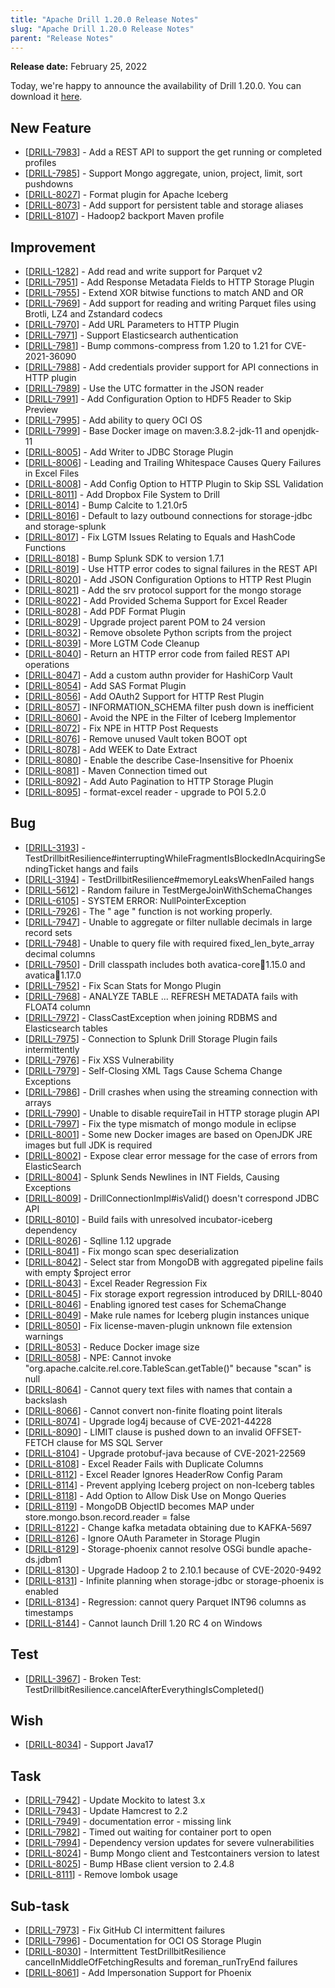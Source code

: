 ```yaml
---
title: "Apache Drill 1.20.0 Release Notes"
slug: "Apache Drill 1.20.0 Release Notes"
parent: "Release Notes"
---
```


**Release date:**  February 25, 2022

Today, we're happy to announce the availability of Drill 1.20.0. You can download it [here](https://drill.apache.org/download/).

## New Feature
* [[DRILL-7983](https://issues.apache.org/jira/browse/DRILL-7983)] - Add a REST API to support the get running or completed profiles
* [[DRILL-7985](https://issues.apache.org/jira/browse/DRILL-7985)] - Support Mongo aggregate, union, project, limit, sort pushdowns
* [[DRILL-8027](https://issues.apache.org/jira/browse/DRILL-8027)] - Format plugin for Apache Iceberg
* [[DRILL-8073](https://issues.apache.org/jira/browse/DRILL-8073)] - Add support for persistent table and storage aliases
* [[DRILL-8107](https://issues.apache.org/jira/browse/DRILL-8107)] - Hadoop2 backport Maven profile

## Improvement
* [[DRILL-1282](https://issues.apache.org/jira/browse/DRILL-1282)] - Add read and write support for Parquet v2
* [[DRILL-7951](https://issues.apache.org/jira/browse/DRILL-7951)] - Add Response Metadata Fields to HTTP Storage Plugin
* [[DRILL-7955](https://issues.apache.org/jira/browse/DRILL-7955)] - Extend XOR bitwise functions to match AND and OR
* [[DRILL-7969](https://issues.apache.org/jira/browse/DRILL-7969)] - Add support for reading and writing Parquet files using Brotli, LZ4 and Zstandard codecs
* [[DRILL-7970](https://issues.apache.org/jira/browse/DRILL-7970)] - Add URL Parameters to HTTP Plugin
* [[DRILL-7971](https://issues.apache.org/jira/browse/DRILL-7971)] - Support Elasticsearch authentication
* [[DRILL-7981](https://issues.apache.org/jira/browse/DRILL-7981)] - Bump commons-compress from 1.20 to 1.21 for CVE-2021-36090
* [[DRILL-7988](https://issues.apache.org/jira/browse/DRILL-7988)] - Add credentials provider support for API connections in HTTP plugin
* [[DRILL-7989](https://issues.apache.org/jira/browse/DRILL-7989)] - Use the UTC formatter in the JSON reader
* [[DRILL-7991](https://issues.apache.org/jira/browse/DRILL-7991)] - Add Configuration Option to HDF5 Reader to Skip Preview
* [[DRILL-7995](https://issues.apache.org/jira/browse/DRILL-7995)] - Add ability to query OCI OS 
* [[DRILL-7999](https://issues.apache.org/jira/browse/DRILL-7999)] - Base Docker image on maven:3.8.2-jdk-11 and openjdk-11
* [[DRILL-8005](https://issues.apache.org/jira/browse/DRILL-8005)] - Add Writer to JDBC Storage Plugin
* [[DRILL-8006](https://issues.apache.org/jira/browse/DRILL-8006)] - Leading and Trailing Whitespace Causes Query Failures in Excel Files
* [[DRILL-8008](https://issues.apache.org/jira/browse/DRILL-8008)] - Add Config Option to HTTP Plugin to Skip SSL Validation
* [[DRILL-8011](https://issues.apache.org/jira/browse/DRILL-8011)] - Add Dropbox File System to Drill
* [[DRILL-8014](https://issues.apache.org/jira/browse/DRILL-8014)] - Bump Calcite to 1.21.0r5
* [[DRILL-8016](https://issues.apache.org/jira/browse/DRILL-8016)] - Default to lazy outbound connections for storage-jdbc and storage-splunk
* [[DRILL-8017](https://issues.apache.org/jira/browse/DRILL-8017)] - Fix LGTM Issues Relating to Equals and HashCode Functions
* [[DRILL-8018](https://issues.apache.org/jira/browse/DRILL-8018)] - Bump Splunk SDK to version 1.7.1
* [[DRILL-8019](https://issues.apache.org/jira/browse/DRILL-8019)] - Use HTTP error codes to signal failures in the REST API
* [[DRILL-8020](https://issues.apache.org/jira/browse/DRILL-8020)] - Add JSON Configuration Options to HTTP Rest Plugin
* [[DRILL-8021](https://issues.apache.org/jira/browse/DRILL-8021)] - Add the srv protocol support for the mongo storage
* [[DRILL-8022](https://issues.apache.org/jira/browse/DRILL-8022)] - Add Provided Schema Support for Excel Reader
* [[DRILL-8028](https://issues.apache.org/jira/browse/DRILL-8028)] - Add PDF Format Plugin
* [[DRILL-8029](https://issues.apache.org/jira/browse/DRILL-8029)] - Upgrade project parent POM to 24 version
* [[DRILL-8032](https://issues.apache.org/jira/browse/DRILL-8032)] - Remove obsolete Python scripts from the project
* [[DRILL-8039](https://issues.apache.org/jira/browse/DRILL-8039)] - More LGTM Code Cleanup
* [[DRILL-8040](https://issues.apache.org/jira/browse/DRILL-8040)] - Return an HTTP error code from failed REST API operations
* [[DRILL-8047](https://issues.apache.org/jira/browse/DRILL-8047)] - Add a custom authn provider for HashiCorp Vault
* [[DRILL-8054](https://issues.apache.org/jira/browse/DRILL-8054)] - Add SAS Format Plugin
* [[DRILL-8056](https://issues.apache.org/jira/browse/DRILL-8056)] - Add OAuth2 Support for HTTP Rest Plugin
* [[DRILL-8057](https://issues.apache.org/jira/browse/DRILL-8057)] - INFORMATION_SCHEMA filter push down is inefficient
* [[DRILL-8060](https://issues.apache.org/jira/browse/DRILL-8060)] - Avoid the NPE in the Filter of Iceberg Implementor
* [[DRILL-8072](https://issues.apache.org/jira/browse/DRILL-8072)] - Fix NPE in HTTP Post Requests
* [[DRILL-8076](https://issues.apache.org/jira/browse/DRILL-8076)] - Remove unused Vault token BOOT opt
* [[DRILL-8078](https://issues.apache.org/jira/browse/DRILL-8078)] - Add WEEK to Date Extract
* [[DRILL-8080](https://issues.apache.org/jira/browse/DRILL-8080)] - Enable the describe Case-Insensitive for Phoenix
* [[DRILL-8081](https://issues.apache.org/jira/browse/DRILL-8081)] - Maven Connection timed out
* [[DRILL-8092](https://issues.apache.org/jira/browse/DRILL-8092)] - Add Auto Pagination to HTTP Storage Plugin
* [[DRILL-8095](https://issues.apache.org/jira/browse/DRILL-8095)] - format-excel reader - upgrade to POI 5.2.0

## Bug
* [[DRILL-3193](https://issues.apache.org/jira/browse/DRILL-3193)] - TestDrillbitResilience#interruptingWhileFragmentIsBlockedInAcquiringSendingTicket hangs and fails
* [[DRILL-3194](https://issues.apache.org/jira/browse/DRILL-3194)] - TestDrillbitResilience#memoryLeaksWhenFailed hangs
* [[DRILL-5612](https://issues.apache.org/jira/browse/DRILL-5612)] - Random failure in TestMergeJoinWithSchemaChanges
* [[DRILL-6105](https://issues.apache.org/jira/browse/DRILL-6105)] - SYSTEM ERROR: NullPointerException
* [[DRILL-7926](https://issues.apache.org/jira/browse/DRILL-7926)] - The " age " function is not working properly.
* [[DRILL-7947](https://issues.apache.org/jira/browse/DRILL-7947)] - Unable to aggregate or filter nullable decimals in large record sets
* [[DRILL-7948](https://issues.apache.org/jira/browse/DRILL-7948)] - Unable to query file with required fixed_len_byte_array decimal columns
* [[DRILL-7950](https://issues.apache.org/jira/browse/DRILL-7950)] - Drill classpath includes both avatica-core:jar:1.15.0 and avatica:jar:1.17.0
* [[DRILL-7952](https://issues.apache.org/jira/browse/DRILL-7952)] - Fix Scan Stats for Mongo Plugin
* [[DRILL-7968](https://issues.apache.org/jira/browse/DRILL-7968)] - ANALYZE TABLE ... REFRESH METADATA fails with FLOAT4 column 
* [[DRILL-7972](https://issues.apache.org/jira/browse/DRILL-7972)] - ClassCastException when joining RDBMS and Elasticsearch tables
* [[DRILL-7975](https://issues.apache.org/jira/browse/DRILL-7975)] - Connection to Splunk Drill Storage Plugin fails intermittently
* [[DRILL-7976](https://issues.apache.org/jira/browse/DRILL-7976)] - Fix XSS Vulnerability
* [[DRILL-7979](https://issues.apache.org/jira/browse/DRILL-7979)] - Self-Closing XML Tags Cause Schema Change Exceptions
* [[DRILL-7986](https://issues.apache.org/jira/browse/DRILL-7986)] - Drill crashes when using the streaming connection with arrays
* [[DRILL-7990](https://issues.apache.org/jira/browse/DRILL-7990)] - Unable to disable requireTail in HTTP storage plugin API
* [[DRILL-7997](https://issues.apache.org/jira/browse/DRILL-7997)] - Fix the type mismatch of mongo module in eclipse
* [[DRILL-8001](https://issues.apache.org/jira/browse/DRILL-8001)] - Some new Docker images are based on OpenJDK JRE images but full JDK is required
* [[DRILL-8002](https://issues.apache.org/jira/browse/DRILL-8002)] - Expose clear error message for the case of errors  from ElasticSearch
* [[DRILL-8004](https://issues.apache.org/jira/browse/DRILL-8004)] - Splunk Sends Newlines in INT Fields, Causing Exceptions
* [[DRILL-8009](https://issues.apache.org/jira/browse/DRILL-8009)] - DrillConnectionImpl#isValid() doesn't correspond JDBC API
* [[DRILL-8010](https://issues.apache.org/jira/browse/DRILL-8010)] - Build fails with unresolved incubator-iceberg dependency
* [[DRILL-8026](https://issues.apache.org/jira/browse/DRILL-8026)] - Sqlline 1.12 upgrade
* [[DRILL-8041](https://issues.apache.org/jira/browse/DRILL-8041)] - Fix mongo scan spec deserialization
* [[DRILL-8042](https://issues.apache.org/jira/browse/DRILL-8042)] - Select star from MongoDB with aggregated pipeline fails with empty $project error
* [[DRILL-8043](https://issues.apache.org/jira/browse/DRILL-8043)] - Excel Reader Regression Fix
* [[DRILL-8045](https://issues.apache.org/jira/browse/DRILL-8045)] - Fix storage export regression introduced by DRILL-8040
* [[DRILL-8046](https://issues.apache.org/jira/browse/DRILL-8046)] - Enabling ignored test cases for SchemaChange
* [[DRILL-8049](https://issues.apache.org/jira/browse/DRILL-8049)] - Make rule names for Iceberg plugin instances unique
* [[DRILL-8050](https://issues.apache.org/jira/browse/DRILL-8050)] - Fix license-maven-plugin unknown file extension warnings 
* [[DRILL-8053](https://issues.apache.org/jira/browse/DRILL-8053)] - Reduce Docker image size
* [[DRILL-8058](https://issues.apache.org/jira/browse/DRILL-8058)] - NPE: Cannot invoke "org.apache.calcite.rel.core.TableScan.getTable()" because "scan" is null
* [[DRILL-8064](https://issues.apache.org/jira/browse/DRILL-8064)] - Cannot query text files with names that contain a backslash
* [[DRILL-8066](https://issues.apache.org/jira/browse/DRILL-8066)] - Cannot convert non-finite floating point literals
* [[DRILL-8074](https://issues.apache.org/jira/browse/DRILL-8074)] - Upgrade log4j because of CVE-2021-44228
* [[DRILL-8090](https://issues.apache.org/jira/browse/DRILL-8090)] - LIMIT clause is pushed down to an invalid OFFSET-FETCH clause for MS SQL Server 
* [[DRILL-8104](https://issues.apache.org/jira/browse/DRILL-8104)] - Upgrade protobuf-java because of CVE-2021-22569
* [[DRILL-8108](https://issues.apache.org/jira/browse/DRILL-8108)] - Excel Reader Fails with Duplicate Columns
* [[DRILL-8112](https://issues.apache.org/jira/browse/DRILL-8112)] - Excel Reader Ignores HeaderRow Config Param
* [[DRILL-8114](https://issues.apache.org/jira/browse/DRILL-8114)] - Prevent applying Iceberg project on non-Iceberg tables
* [[DRILL-8118](https://issues.apache.org/jira/browse/DRILL-8118)] - Add Option to Allow Disk Use on Mongo Queries
* [[DRILL-8119](https://issues.apache.org/jira/browse/DRILL-8119)] - MongoDB ObjectID becomes MAP under store.mongo.bson.record.reader = false
* [[DRILL-8122](https://issues.apache.org/jira/browse/DRILL-8122)] - Change kafka metadata obtaining due to KAFKA-5697
* [[DRILL-8126](https://issues.apache.org/jira/browse/DRILL-8126)] - Ignore OAuth Parameter in Storage Plugin
* [[DRILL-8129](https://issues.apache.org/jira/browse/DRILL-8129)] - Storage-phoenix cannot resolve OSGi bundle apache-ds.jdbm1
* [[DRILL-8130](https://issues.apache.org/jira/browse/DRILL-8130)] - Upgrade Hadoop 2 to 2.10.1 because of CVE-2020-9492
* [[DRILL-8131](https://issues.apache.org/jira/browse/DRILL-8131)] - Infinite planning when storage-jdbc or storage-phoenix is enabled
* [[DRILL-8134](https://issues.apache.org/jira/browse/DRILL-8134)] - Regression: cannot query Parquet INT96 columns as timestamps
* [[DRILL-8144](https://issues.apache.org/jira/browse/DRILL-8144)] - Cannot launch Drill 1.20 RC 4 on Windows

## Test
* [[DRILL-3967](https://issues.apache.org/jira/browse/DRILL-3967)] - Broken Test: TestDrillbitResilience.cancelAfterEverythingIsCompleted()

## Wish
* [[DRILL-8034](https://issues.apache.org/jira/browse/DRILL-8034)] - Support Java17

## Task
* [[DRILL-7942](https://issues.apache.org/jira/browse/DRILL-7942)] - Update Mockito to latest 3.x
* [[DRILL-7943](https://issues.apache.org/jira/browse/DRILL-7943)] - Update Hamcrest to 2.2
* [[DRILL-7949](https://issues.apache.org/jira/browse/DRILL-7949)] - documentation error - missing link
* [[DRILL-7982](https://issues.apache.org/jira/browse/DRILL-7982)] - Timed out waiting for container port to open
* [[DRILL-7994](https://issues.apache.org/jira/browse/DRILL-7994)] - Dependency version updates for severe vulnerabilities
* [[DRILL-8024](https://issues.apache.org/jira/browse/DRILL-8024)] - Bump Mongo client and Testcontainers version to latest
* [[DRILL-8025](https://issues.apache.org/jira/browse/DRILL-8025)] - Bump HBase client version to 2.4.8
* [[DRILL-8111](https://issues.apache.org/jira/browse/DRILL-8111)] - Remove lombok usage

## Sub-task
* [[DRILL-7973](https://issues.apache.org/jira/browse/DRILL-7973)] - Fix GitHub CI intermittent failures
* [[DRILL-7996](https://issues.apache.org/jira/browse/DRILL-7996)] - Documentation for OCI OS Storage Plugin
* [[DRILL-8030](https://issues.apache.org/jira/browse/DRILL-8030)] - Intermittent TestDrillbitResilience cancelInMiddleOfFetchingResults and foreman_runTryEnd failures
* [[DRILL-8061](https://issues.apache.org/jira/browse/DRILL-8061)] - Add Impersonation Support for Phoenix
